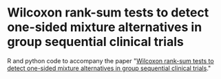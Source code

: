 # Wilcoxon rank-sum tests to detect one-sided mixture alternatives in group sequential clinical trials

R and python code to accompany the paper "[Wilcoxon rank-sum tests to detect one-sided mixture alternatives in group sequential clinical trials](https://doi.org/10.1177/09622802231184634)."
